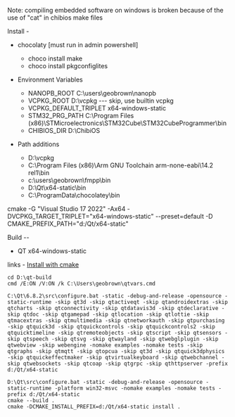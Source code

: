 
Note: compiling embedded software on windows is broken because of the use of "cat" in chibios make files

Install -
* chocolaty [must run in admin powershell]
    * choco install make
    * choco install pkgconfiglites

* Environment Variables
    * NANOPB_ROOT C:\users\geobrown\nanopb
    * VCPKG_ROOT  D:\vcpkg  --- skip, use builtin vcpkg
    * VCPKG_DEFAULT_TRIPLET x64-windows-static
    * STM32_PRG_PATH  C:\Program Files (x86)\STMicroelectronics\STM32Cube\STM32CubeProgrammer\bin
    * CHIBIOS_DIR D:\ChibiOS

* Path additions
    * D:\vcpkg
    * C:\Program Files (x86)\Arm GNU Toolchain arm-none-eabi\14.2 rel1\bin
    * c:\users\geobrown\fmpp\bin
    * D:\Qt\x64-static\bin
    * C:\ProgramData\chocolatey\bin


cmake -G "Visual Studio 17 2022" -Ax64 -DVCPKG_TARGET_TRIPLET="x64-windows-static" --preset=default -D CMAKE_PREFIX_PATH="d:/Qt/x64-static"

Build -- 
* QT x64-windows-static


links - [Install with cmake](https://learn.microsoft.com/en-us/vcpkg/get_started/get-started?pivots=shell-powershell
)

```
cd D:\qt-build
cmd /E:ON /V:ON /k C:\Users\geobrown\qtvars.cmd
```

```
C:\Qt\6.8.2\src\configure.bat -static -debug-and-release -opensource -static-runtime -skip qt3d -skip qtactiveqt -skip qtandroidextras -skip qtcharts -skip qtconnectivity -skip qtdatavis3d -skip qtdeclarative -skip qtdoc -skip qtgamepad -skip qtlocation -skip qtlottie -skip qtmacextras -skip qtmultimedia -skip qtnetworkauth -skip qtpurchasing -skip qtquick3d -skip qtquickcontrols -skip qtquickcontrols2 -skip qtquicktimeline -skip qtremoteobjects -skip qtscript -skip qtsensors -skip qtspeech -skip qtsvg -skip qtwayland -skip qtwebglplugin -skip qtwebview -skip webengine -nomake examples -nomake tests -skip qtgraphs -skip qtmqtt -skip qtopcua -skip qt3d -skip qtquick3dphysics -skip qtquickeffectmaker -skip qtvirtualkeyboard -skip qtwebchannel -skip qtwebsockets -skip qtcoap -skip qtgrpc -skip qthttpserver -prefix d:/Qt/x64-static

```

```
D:\Qt\src\configure.bat -static -debug-and-release -opensource -static-runtime -platform win32-msvc -nomake examples -nomake tests -prefix d:/Qt/x64-static
cmake --build .
cmake -DCMAKE_INSTALL_PREFIX=d:/Qt/x64-static install .
```